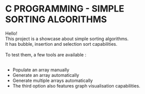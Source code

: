 # C PROGRAMMING - SIMPLE SORTING ALGORITHMS

Hello!</br>
This project is a showcase about simple sorting algorithms.</br>
It has bubble, insertion and selection sort capabilities.</br>
</br>
To test them, a few tools are available :</br>
</br>
- Populate an array manually
- Generate an array automatically
- Generate multiple arrays automatically
- The third option also features graph visualisation capabilities.

